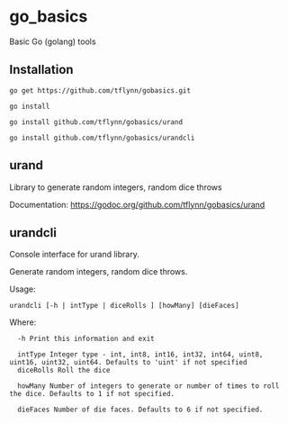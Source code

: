 go_basics
=========

Basic Go (golang) tools

Installation
------------

    go get https://github.com/tflynn/gobasics.git
    
    go install
    
    go install github.com/tflynn/gobasics/urand
    
    go install github.com/tflynn/gobasics/urandcli
    

urand
-----

Library to generate random integers, random dice throws

Documentation: https://godoc.org/github.com/tflynn/gobasics/urand

urandcli
--------

Console interface for urand library.

  Generate random integers, random dice throws.
  
  Usage: 
  
    urandcli [-h | intType | diceRolls ] [howMany] [dieFaces]
  
  Where:
  
      -h Print this information and exit

      intType Integer type - int, int8, int16, int32, int64, uint8, uint16, uint32, uint64. Defaults to 'uint' if not specified
      diceRolls Roll the dice
      
      howMany Number of integers to generate or number of times to roll the dice. Defaults to 1 if not specified.
      
      dieFaces Number of die faces. Defaults to 6 if not specified.
  
